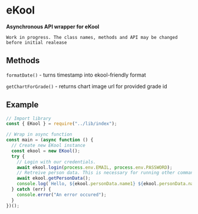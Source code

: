 # eKool

**Asynchronous API wrapper for eKool**

```
Work in progress. The class names, methods and API may be changed before initial realease
```

## Methods

`formatDate()` - turns timestamp into ekool-friendly format

`getChartForGrade()` - returns chart image url for provided grade id

## Example

```js
// Import library
const { EKool } = require("../lib/index");

// Wrap in async function
const main = (async function () {
  // Create new EKool instance
  const ekool = new EKool();
  try {
    // Login with our credentials.
    await ekool.login(process.env.EMAIL, process.env.PASSWORD);
    // Retreive person data. This is necessary for running other commands
    await ekool.getPersonData();
    console.log(`Hello, ${ekool.personData.name1} ${ekool.personData.name2}!`);
  } catch (err) {
    console.error("An error occured");
  }
})();
```
